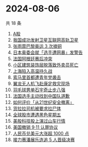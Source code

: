 # 2024-08-06

共 18 条

<!-- BEGIN -->
<!-- 最后更新时间 Tue Aug 06 2024 16:11:20 GMT+0800 (China Standard Time) -->

1. [A股](https://www.zhihu.com/search?q=A%E8%82%A1)
1. [我国成功发射卫星互联网高轨卫星](https://www.zhihu.com/search?q=%E6%88%91%E5%9B%BD%E6%88%90%E5%8A%9F%E5%8F%91%E5%B0%84%E5%8D%AB%E6%98%9F%E4%BA%92%E8%81%94%E7%BD%91%E9%AB%98%E8%BD%A8%E5%8D%AB%E6%98%9F)
1. [张雨霏巴黎奥运 3 次摘铜](https://www.zhihu.com/search?q=%E5%BC%A0%E9%9B%A8%E9%9C%8F%E5%B7%B4%E9%BB%8E%E5%A5%A5%E8%BF%90%203%20%E6%AC%A1%E6%91%98%E9%93%9C)
1. [日本奥委会就「选手遭网暴」发警告](https://www.zhihu.com/search?q=%E6%97%A5%E6%9C%AC%E5%A5%A5%E5%A7%94%E4%BC%9A%E5%B0%B1%E3%80%8C%E9%80%89%E6%89%8B%E9%81%AD%E7%BD%91%E6%9A%B4%E3%80%8D%E5%8F%91%E8%AD%A6%E5%91%8A)
1. [法国阿根廷赛后冲突](https://www.zhihu.com/search?q=%E6%B3%95%E5%9B%BD%E9%98%BF%E6%A0%B9%E5%BB%B7%E8%B5%9B%E5%90%8E%E5%86%B2%E7%AA%81)
1. [小区建筑装饰层脱落致外卖员死亡](https://www.zhihu.com/search?q=%E5%B0%8F%E5%8C%BA%E5%BB%BA%E7%AD%91%E8%A3%85%E9%A5%B0%E5%B1%82%E8%84%B1%E8%90%BD%E8%87%B4%E5%A4%96%E5%8D%96%E5%91%98%E6%AD%BB%E4%BA%A1)
1. [上海陷入高温持久战](https://www.zhihu.com/search?q=%E4%B8%8A%E6%B5%B7%E9%99%B7%E5%85%A5%E9%AB%98%E6%B8%A9%E6%8C%81%E4%B9%85%E6%88%98)
1. [索马里首都遭青年党袭击](https://www.zhihu.com/search?q=%E7%B4%A2%E9%A9%AC%E9%87%8C%E9%A6%96%E9%83%BD%E9%81%AD%E9%9D%92%E5%B9%B4%E5%85%9A%E8%A2%AD%E5%87%BB)
1. [翼龙无人机飞赴康定救灾现场](https://www.zhihu.com/search?q=%E7%BF%BC%E9%BE%99%E6%97%A0%E4%BA%BA%E6%9C%BA%E9%A3%9E%E8%B5%B4%E5%BA%B7%E5%AE%9A%E6%95%91%E7%81%BE%E7%8E%B0%E5%9C%BA)
1. [羽毛球男单石宇奇止步八强](https://www.zhihu.com/search?q=%E7%BE%BD%E6%AF%9B%E7%90%83%E7%94%B7%E5%8D%95%E7%9F%B3%E5%AE%87%E5%A5%87%E6%AD%A2%E6%AD%A5%E5%85%AB%E5%BC%BA)
1. [法国选手主动找到中国队道歉](https://www.zhihu.com/search?q=%E6%B3%95%E5%9B%BD%E9%80%89%E6%89%8B%E4%B8%BB%E5%8A%A8%E6%89%BE%E5%88%B0%E4%B8%AD%E5%9B%BD%E9%98%9F%E9%81%93%E6%AD%89)
1. [如何评价「从21世纪安全撤离」](https://www.zhihu.com/search?q=%E5%A6%82%E4%BD%95%E8%AF%84%E4%BB%B7%E3%80%8C%E4%BB%8E21%E4%B8%96%E7%BA%AA%E5%AE%89%E5%85%A8%E6%92%A4%E7%A6%BB%E3%80%8D)
1. [货拉拉司机被要求拉尸体](https://www.zhihu.com/search?q=%E8%B4%A7%E6%8B%89%E6%8B%89%E5%8F%B8%E6%9C%BA%E8%A2%AB%E8%A6%81%E6%B1%82%E6%8B%89%E5%B0%B8%E4%BD%93)
1. [全球股市遭遇黑色星期五](https://www.zhihu.com/search?q=%E5%85%A8%E7%90%83%E8%82%A1%E5%B8%82%E9%81%AD%E9%81%87%E9%BB%91%E8%89%B2%E6%98%9F%E6%9C%9F%E4%BA%94)
1. [美股科技股上演过山车行情](https://www.zhihu.com/search?q=%E7%BE%8E%E8%82%A1%E7%A7%91%E6%8A%80%E8%82%A1%E4%B8%8A%E6%BC%94%E8%BF%87%E5%B1%B1%E8%BD%A6%E8%A1%8C%E6%83%85)
1. [美国撤销 9·11 认罪协议](https://www.zhihu.com/search?q=%E7%BE%8E%E5%9B%BD%E6%92%A4%E9%94%80%209%C2%B711%20%E8%AE%A4%E7%BD%AA%E5%8D%8F%E8%AE%AE)
1. [人民币兑美元大涨超 1000 点](https://www.zhihu.com/search?q=%E4%BA%BA%E6%B0%91%E5%B8%81%E5%85%91%E7%BE%8E%E5%85%83%E5%A4%A7%E6%B6%A8%E8%B6%85%201000%20%E7%82%B9)
1. [接力赛潘展乐连追 5 人晋级决赛](https://www.zhihu.com/search?q=%E6%8E%A5%E5%8A%9B%E8%B5%9B%E6%BD%98%E5%B1%95%E4%B9%90%E8%BF%9E%E8%BF%BD%205%20%E4%BA%BA%E6%99%8B%E7%BA%A7%E5%86%B3%E8%B5%9B)

<!-- END -->
